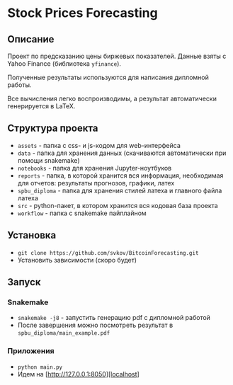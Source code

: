 # Stock Prices Forecasting

## Описание

Проект по предсказанию цены биржевых показателей. Данные взяты с Yahoo Finance (библиотека `yfinance`).

Полученные результаты используются для написания дипломной работы. 

Все вычисления легко воспроизводимы, а результат автоматически генерируется в LaTeX. 

## Структура проекта

- `assets` - папка с css- и js-кодом для web-интерфейса
- `data` - папка для хранения данных (скачиваются автоматически при помощи snakemake)
- `notebooks` - папка для хранения Jupyter-ноутбуков
- `reports` - папка, в которой хранится вся информация, необходимая для отчетов: результаты прогнозов, графики, латех
- `spbu_diploma` - папка для хранения стилей латеха и главного файла латеха
- `src` - python-пакет, в котором хранится вся кодовая база проекта  
- `workflow` - папка с snakemake пайплайном

## Установка
- `git clone https://github.com/svkov/BitcoinForecasting.git`
- Установить зависимости (скоро будет)

## Запуск

### Snakemake

- `snakemake -j8` - запустить генерацию pdf с дипломной работой
- После завершения можно посмотреть результат в `spbu_diploma/main_example.pdf`

### Приложения
- `python main.py`
- Идем на [http://127.0.0.1:8050][localhost]



[localhost]: http://127.0.0.1:8050